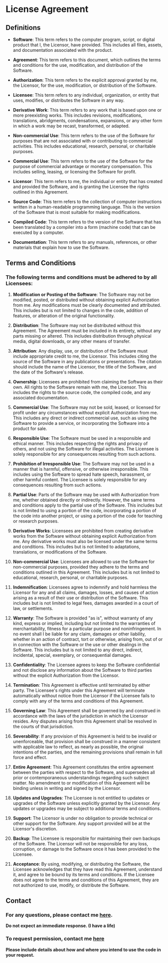 # License Agreement

## Definitions

- **Software**: This term refers to the computer program, script, or digital product that I, the Licensor, have provided. This includes all files, assets, and documentation associated with the product.

- **Agreement**: This term refers to this document, which outlines the terms and conditions for the use, modification, and distribution of the Software.

- **Authorization**: This term refers to the explicit approval granted by me, the Licensor, for the use, modification, or distribution of the Software.

- **Licensee**: This term refers to any individual, organization, or entity that uses, modifies, or distributes the Software in any way.

- **Derivative Work**: This term refers to any work that is based upon one or more preexisting works. This includes revisions, modifications, translations, abridgments, condensations, expansions, or any other form in which a work may be recast, transformed, or adapted.

- **Non-commercial Use**: This term refers to the use of the Software for purposes that are not associated with or contributing to commercial activities. This includes educational, research, personal, or charitable purposes.

- **Commercial Use**: This term refers to the use of the Software for the purpose of commercial advantage or monetary compensation. This includes selling, leasing, or licensing the Software for profit.

- **Licensor**: This term refers to me, the individual or entity that has created and provided the Software, and is granting the Licensee the rights outlined in this Agreement.

- **Source Code**: This term refers to the collection of computer instructions written in a human-readable programming language. This is the version of the Software that is most suitable for making modifications.

- **Compiled Code**: This term refers to the version of the Software that has been translated by a compiler into a form (machine code) that can be executed by a computer.

- **Documentation**: This term refers to any manuals, references, or other materials that explain how to use the Software.

## Terms and Conditions
### The following terms and conditions must be adhered to by all Licensees:

1. **Modification or Posting of the Software**: The Software may not be modified, posted, or distributed without obtaining explicit Authorization from me. Any modifications must be clearly documented and attributed. This includes but is not limited to changes in the code, addition of features, or alteration of the original functionality.

2. **Distribution**: The Software may not be distributed without this Agreement. The Agreement must be included in its entirety, without any parts missing or altered. This includes distribution through physical media, digital downloads, or any other means of transfer.

3. **Attribution**: Any display, use, or distribution of the Software must include appropriate credit to me, the Licensor. This includes citing the source of the Software in any publications or presentations. The citation should include the name of the Licensor, the title of the Software, and the date of the Software's release.

4. **Ownership**: Licensees are prohibited from claiming the Software as their own. All rights to the Software remain with me, the Licensor. This includes the rights to the source code, the compiled code, and any associated documentation.

5. **Commercial Use**: The Software may not be sold, leased, or licensed for profit under any circumstances without explicit Authorization from me. This includes any direct or indirect commercial use, such as using the Software to provide a service, or incorporating the Software into a product for sale.

6. **Responsible Use**: The Software must be used in a responsible and ethical manner. This includes respecting the rights and privacy of others, and not using the Software for illegal activities. The Licensee is solely responsible for any consequences resulting from such actions.

7. **Prohibition of Irresponsible Use**: The Software may not be used in a manner that is harmful, offensive, or otherwise irresponsible. This includes using the Software to spread hate speech, harassment, or other harmful content. The Licensee is solely responsible for any consequences resulting from such actions.

8. **Partial Use**: Parts of the Software may be used with Authorization from me, whether obtained directly or indirectly. However, the same terms and conditions apply to the partial use of the Software. This includes but is not limited to using a portion of the code, incorporating a portion of the code into another project, or using a portion of the code for teaching or research purposes.

9. **Derivative Works**: Licensees are prohibited from creating derivative works from the Software without obtaining explicit Authorization from me. Any derivative works must also be licensed under the same terms and conditions. This includes but is not limited to adaptations, translations, or modifications of the Software.

10. **Non-commercial Use**: Licensees are allowed to use the Software for non-commercial purposes, provided they adhere to the terms and conditions outlined in this Agreement. This includes but is not limited to educational, research, personal, or charitable purposes.

11. **Indemnification**: Licensees agree to indemnify and hold harmless the Licensor for any and all claims, damages, losses, and causes of action arising as a result of their use or distribution of the Software. This includes but is not limited to legal fees, damages awarded in a court of law, or settlements.

12. **Warranty**: The Software is provided "as is", without warranty of any kind, express or implied, including but not limited to the warranties of merchantability, fitness for a particular purpose and noninfringement. In no event shall I be liable for any claim, damages or other liability, whether in an action of contract, tort or otherwise, arising from, out of or in connection with the Software or the use or other dealings in the Software. This includes but is not limited to any direct, indirect, incidental, special, exemplary, or consequential damages.

13. **Confidentiality**: The Licensee agrees to keep the Software confidential and not disclose any information about the Software to third parties without the explicit Authorization from the Licensor.

14. **Termination**: This Agreement is effective until terminated by either party. The Licensee's rights under this Agreement will terminate automatically without notice from the Licensor if the Licensee fails to comply with any of the terms and conditions of this Agreement.

15. **Governing Law**: This Agreement shall be governed by and construed in accordance with the laws of the jurisdiction in which the Licensor resides. Any disputes arising from this Agreement shall be resolved in the courts of that jurisdiction.

16. **Severability**: If any provision of this Agreement is held to be invalid or unenforceable, that provision shall be construed in a manner consistent with applicable law to reflect, as nearly as possible, the original intentions of the parties, and the remaining provisions shall remain in full force and effect.

17. **Entire Agreement**: This Agreement constitutes the entire agreement between the parties with respect to the Software, and supersedes all prior or contemporaneous understandings regarding such subject matter. No amendment to or modification of this Agreement will be binding unless in writing and signed by the Licensor.

18. **Updates and Upgrades**: The Licensee is not entitled to updates or upgrades of the Software unless explicitly granted by the Licensor. Any updates or upgrades may be subject to additional terms and conditions.

19. **Support**: The Licensor is under no obligation to provide technical or other support for the Software. Any support provided will be at the Licensor's discretion.

20. **Backup**: The Licensee is responsible for maintaining their own backups of the Software. The Licensor will not be responsible for any loss, corruption, or damage to the Software once it has been provided to the Licensee.

21. **Acceptance**: By using, modifying, or distributing the Software, the Licensee acknowledges that they have read this Agreement, understand it, and agree to be bound by its terms and conditions. If the Licensee does not agree to the terms and conditions of this Agreement, they are not authorized to use, modify, or distribute the Software.

## Contact
### For any questions, please contact me [here](mailto:callmesirentertainment@outlook.com?subject=Legal%20Question).
**Do not expect an immediate response. (I have a life)**
### To request permission, contact me [here](mailto:callmesirentertainment@outlook.com?subject=Permission%20Request)
**Please include details about how and where you intend to use the code in your request.**
